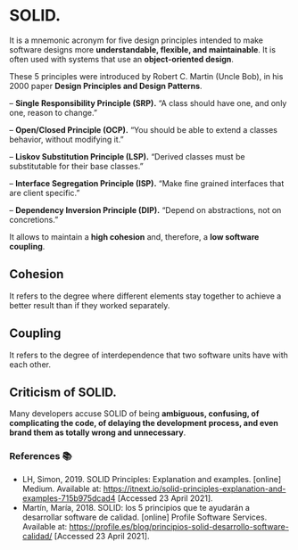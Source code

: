 # SOLID.

It is a mnemonic acronym for five design principles intended to make software designs more **understandable, flexible, and maintainable**. It is often used with systems that use an **object-oriented design**.

These 5 principles were introduced by Robert C. Martin (Uncle Bob), in his 2000 paper **Design Principles and Design Patterns**.

– **Single Responsibility Principle (SRP).** “A class should have one, and only one, reason to change.”

– **Open/Closed Principle (OCP).** “You should be able to extend a classes behavior, without modifying it.”

– **Liskov Substitution Principle (LSP).** “Derived classes must be substitutable for their base classes.”

– **Interface Segregation Principle (ISP).** “Make fine grained interfaces that are client specific.”

– **Dependency Inversion Principle (DIP).** “Depend on abstractions, not on concretions.”

It allows to maintain a **high cohesion** and, therefore, a **low software coupling**.

## Cohesion

It refers to the degree where different elements stay together to achieve a better result than if they worked separately.

## Coupling

It refers to the degree of interdependence that two software units have with each other.

## Criticism of SOLID.

Many developers accuse SOLID of being **ambiguous, confusing, of complicating the code, of delaying the development process, and even brand them as totally wrong and unnecessary**.

### References :books:

- LH, Simon, 2019. SOLID Principles: Explanation and examples. [online] Medium. Available at: <https://itnext.io/solid-principles-explanation-and-examples-715b975dcad4> [Accessed 23 April 2021].
- Martín, María, 2018. SOLID: los 5 principios que te ayudarán a desarrollar software de calidad. [online] Profile Software Services. Available at: <https://profile.es/blog/principios-solid-desarrollo-software-calidad/> [Accessed 23 April 2021].
